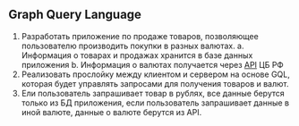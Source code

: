 ## Graph Query Language

1. Разработать приложение по продаже товаров, позволяющее пользователю производить покупки в разных валютах.
a. Информация о товарах и продажах хранится в базе данных приложения
b. Информация о валютах получается через [API](https://www.cbr-xml-daily.ru/) ЦБ РФ 
2. Реализовать прослойку между клиентом и сервером на основе GQL, которая будет управлять запросами для получения товаров и валют.
3. Ели пользователь запрашивает товар в рублях, все данные берутся только из БД приложения, если пользователь запрашивает данные в иной валюте, данные о валюте берутся из API.